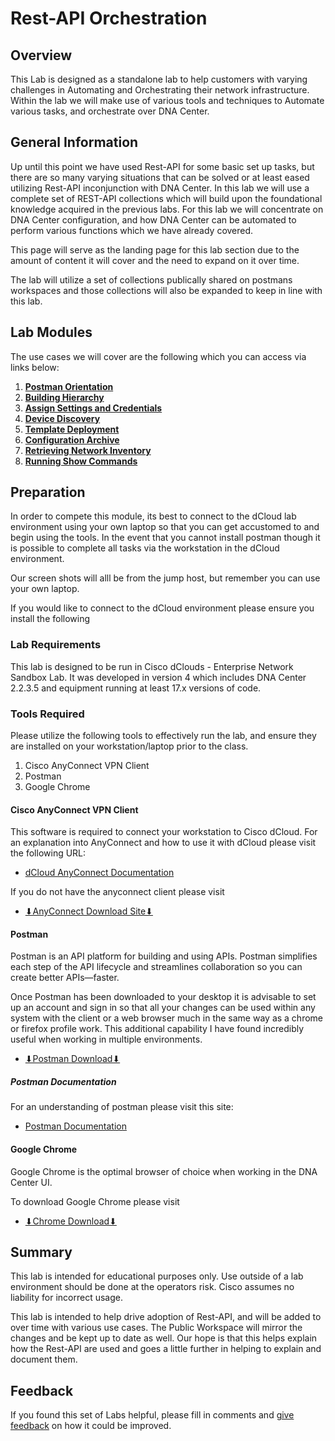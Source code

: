 # Rest-API Orchestration 
## Overview
This Lab is designed as a standalone lab to help customers with varying challenges in Automating and Orchestrating their network infrastructure. Within the lab we will make use of various tools and techniques to Automate various tasks, and orchestrate over DNA Center.

## General Information
Up until this point we have used Rest-API for some basic set up tasks, but there are so many varying situations that can be solved or at least eased utilizing Rest-API inconjunction with DNA Center. In this lab we will use a complete set of REST-API collections which will build upon the foundational knowledge acquired in the previous labs. For this lab we will concentrate on DNA Center configuration, and how DNA Center can be automated to perform various functions which we have already covered. 

This page will serve as the landing page for this lab section due to the amount of content it will cover and the need to expand on it over time. 

The lab will utilize a set of collections publically shared on postmans workspaces and those collections will also be expanded to keep in line with this lab.

## Lab Modules
The use cases we will cover are the following which you can access via links below:

1. [**Postman Orientation**](./module1-postman.md)
2. [**Building Hierarchy**](./module2-hierarchy.md)
3. [**Assign Settings and Credentials**](./module3-settings.md)
4. [**Device Discovery**](./module4-discovery.md)
5. [**Template Deployment**](./module5-templates.md)
6. [**Configuration Archive**](./module6-archive.md)
7. [**Retrieving Network Inventory**](./module7-inventory.md)
8. [**Running Show Commands**](./module8-commands.md)

## Preparation
In order to compete this module, its best to connect to the dCloud lab environment using your own laptop so that you can get accustomed to and begin using the tools. In the event that you cannot install postman though it is possible to complete all tasks via the workstation in the dCloud environment.

Our screen shots will alll be from the jump host, but remember you can use your own laptop.

If you would like to connect to the dCloud environment please ensure you install the following

### Lab Requirements
This lab is designed to be run in Cisco dClouds - Enterprise Network Sandbox Lab. It was developed in version 4 which includes DNA Center 2.2.3.5 and equipment running at least 17.x versions of code.

### Tools Required
Please utilize the following tools to effectively run the lab, and ensure they are installed on your workstation/laptop prior to the class.

1. Cisco AnyConnect VPN Client
2. Postman
3. Google Chrome

#### Cisco AnyConnect VPN Client
This software is required to connect your workstation to Cisco dCloud. For an explanation into AnyConnect and how to use it with dCloud please visit the following URL: 

- <a href="https://dcloud-cms.cisco.com/help/android_anyconnect" target="_blank">dCloud AnyConnect Documentation</a>

If you do not have the anyconnect client please visit 

- <a href="https://dcloud-rtp-anyconnect.cisco.com" target="_blank">⬇︎AnyConnect Download Site⬇︎</a>

#### Postman
Postman is an API platform for building and using APIs. Postman simplifies each step of the API lifecycle and streamlines collaboration so you can create better APIs—faster.

Once Postman has been downloaded to your desktop it is advisable to set up an account and sign in so that all your changes can be used within any system with the client or a web browser much in the same way as a chrome or firefox profile work. This additional capability I have found incredibly useful when working in multiple environments. 

- <a href="https://www.postman.com/downloads/" target="_blank">⬇︎Postman Download⬇︎</a>

##### Postman Documentation
For an understanding of postman please visit this site:

- <a href="https://learning.postman.com/docs/getting-started/introduction/" target="_blank">Postman Documentation</a>

#### Google Chrome
Google Chrome is the optimal browser of choice when working in the DNA Center UI. 

To download Google Chrome please visit 

- <a href="https://www.google.com/chrome/downloads/" target="_blank">⬇︎Chrome Download⬇︎</a>

## Summary
This lab is intended for educational purposes only. Use outside of a lab environment should be done at the operators risk. Cisco assumes no liability for incorrect usage.

This lab is intended to help drive adoption of Rest-API, and will be added to over time with various use cases. The Public Workspace will mirror the changes and be kept up to date as well. Our hope is that this helps explain how the Rest-API are used and goes a little further in helping to explain and document them.

## Feedback
If you found this set of Labs helpful, please fill in comments and [give feedback](https://app.smartsheet.com/b/form/f75ce15c2053435283a025b1872257fe) on how it could be improved.
